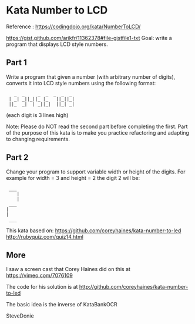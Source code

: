 # Kata Number to LCD

Reference : https://codingdojo.org/kata/NumberToLCD/

https://gist.github.com/arikfr/11362378#file-gistfile1-txt Goal: write a program that displays LCD style numbers.

## Part 1
Write a program that given a number (with arbitrary number of digits), converts it into LCD style numbers using the following format:

```
   _  _     _  _  _  _  _  
 | _| _||_||_ |_   ||_||_|  
 ||_  _|  | _||_|  ||_| _|
```  
(each digit is 3 lines high)

Note: Please do NOT read the second part before completing the first. Part of the purpose of this kata is to make you practice refactoring and adapting to changing requirements.

## Part 2
Change your program to support variable width or height of the digits. For example for width = 3 and height = 2 the digit 2 will be:
```
 ___
    |
    |
 ___
|
|
 ___
```

This kata based on: https://github.com/coreyhaines/kata-number-to-led http://rubyquiz.com/quiz14.html

## More

I saw a screen cast that Corey Haines did on this at
https://vimeo.com/7076109

The code for his solution is at http://github.com/coreyhaines/kata-number-to-led

The basic idea is the inverse of KataBankOCR

SteveDonie

